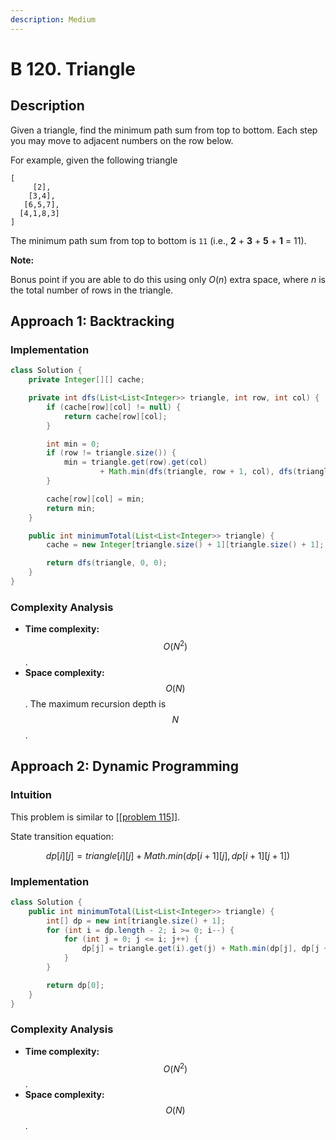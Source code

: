 ```yaml
---
description: Medium
---
```


# B 120. Triangle

## Description

Given a triangle, find the minimum path sum from top to bottom. Each step you may move to adjacent numbers on the row below.

For example, given the following triangle

```text
[
     [2],
    [3,4],
   [6,5,7],
  [4,1,8,3]
]
```

The minimum path sum from top to bottom is `11` \(i.e., **2** + **3** + **5** + **1** = 11\).

**Note:**

Bonus point if you are able to do this using only _O_\(_n_\) extra space, where _n_ is the total number of rows in the triangle.

## Approach 1: Backtracking

### Implementation

```java
class Solution {
    private Integer[][] cache;

    private int dfs(List<List<Integer>> triangle, int row, int col) {
        if (cache[row][col] != null) {
            return cache[row][col];
        }

        int min = 0;
        if (row != triangle.size()) {
            min = triangle.get(row).get(col)
                    + Math.min(dfs(triangle, row + 1, col), dfs(triangle, row + 1, col + 1));
        }

        cache[row][col] = min;
        return min;
    }

    public int minimumTotal(List<List<Integer>> triangle) {
        cache = new Integer[triangle.size() + 1][triangle.size() + 1];

        return dfs(triangle, 0, 0);
    }
}
```

### Complexity Analysis

* **Time complexity:** $$O(N^2)$$.
* **Space complexity:** $$O(N)$$. The maximum recursion depth is $$N$$.

## Approach 2: Dynamic Programming

### Intuition

This problem is similar to \[\[[problem 115](a-115.-distinct-subsequences.md)\]\].

State transition equation:

$$dp[i][j] = triangle[i][j] + Math.min(dp[i + 1][j], dp[i + 1][j + 1])$$

### Implementation

```java
class Solution {
    public int minimumTotal(List<List<Integer>> triangle) {
        int[] dp = new int[triangle.size() + 1];
        for (int i = dp.length - 2; i >= 0; i--) {
            for (int j = 0; j <= i; j++) {
                dp[j] = triangle.get(i).get(j) + Math.min(dp[j], dp[j + 1]);
            }
        }

        return dp[0];
    }
}
```

### Complexity Analysis

* **Time complexity:** $$O(N^2)$$.
* **Space complexity:** $$O(N)$$.

